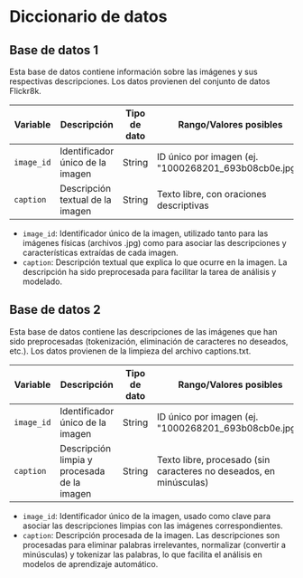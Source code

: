 # Diccionario de datos

## Base de datos 1

Esta base de datos contiene información sobre las imágenes y sus respectivas descripciones. Los datos provienen del conjunto de datos Flickr8k.

| Variable | Descripción | Tipo de dato | Rango/Valores posibles | Fuente de datos |
| -------- | ----------- | ------------ | ---------------------- | --------------- |
| ```image_id``` | Identificador único de la imagen | String | ID único por imagen (ej. "1000268201_693b08cb0e.jpg") | ```src/database/flickr8k/Images/``` |
| ```caption``` | Descripción textual de la imagen | String | Texto libre, con oraciones descriptivas | ```src/database/flickr8k/captions.txt``` |

- ```image_id```: Identificador único de la imagen, utilizado tanto para las imágenes físicas (archivos .jpg) como para asociar las descripciones y características extraídas de cada imagen.
- ```caption```: Descripción textual que explica lo que ocurre en la imagen. La descripción ha sido preprocesada para facilitar la tarea de análisis y modelado.

## Base de datos 2

Esta base de datos contiene las descripciones de las imágenes que han sido preprocesadas (tokenización, eliminación de caracteres no deseados, etc.). Los datos provienen de la limpieza del archivo captions.txt.

| Variable | Descripción | Tipo de dato | Rango/Valores posibles | Fuente de datos |
| -------- | ----------- | ------------ | ---------------------- | --------------- |
| ```image_id``` | Identificador único de la imagen | String | ID único por imagen (ej. "1000268201_693b08cb0e.jpg") | ```src/database/flickr8k/Images/``` |
| ```caption``` | Descripción limpia y procesada de la imagen | String | Texto libre, procesado (sin caracteres no deseados, en minúsculas) | ```src/database/flickr8k/captions_preprocessed.txt``` |

- ```image_id```: Identificador único de la imagen, usado como clave para asociar las descripciones limpias con las imágenes correspondientes.
- ```caption```: Descripción procesada de la imagen. Las descripciones son procesadas para eliminar palabras irrelevantes, normalizar (convertir a minúsculas) y tokenizar las palabras, lo que facilita el análisis en modelos de aprendizaje automático.
